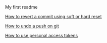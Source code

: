 My first readme

[How to revert a commit using soft or hard reset](https://stackoverflow.com/questions/5097456/throw-away-local-commits-in-git#:~:text=If%20your%20excess%20commits%20are,will%20discard%20all%20local%20changes.)

[How to undo a push on git](https://stackoverflow.com/questions/1270514/undoing-a-git-push)

[How to use personal access tokens](https://www.youtube.com/watch?v=kHkQnuYzwoo)
